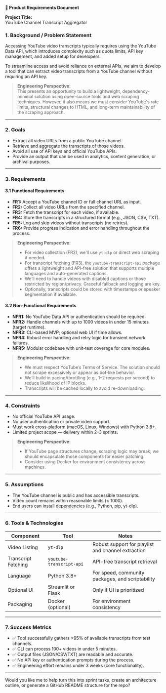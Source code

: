 **📄 Product Requirements Document**

**Project Title:**  
YouTube Channel Transcript Aggregator

### **1. Background / Problem Statement**

Accessing YouTube video transcripts typically requires using the YouTube Data API, which introduces complexity such as quota limits, API key management, and added setup for developers. 

To streamline access and avoid reliance on external APIs, we aim to develop a tool that can extract video transcripts from a YouTube channel without requiring an API key.

> **Engineering Perspective:**  
> This presents an opportunity to build a lightweight, dependency-minimal solution using open-source tools and web scraping techniques. However, it also means we must consider YouTube's rate limits, structural changes to HTML, and long-term maintainability of the scraping approach.

---

### **2. Goals**

- Extract all video URLs from a public YouTube channel.
- Retrieve and aggregate the transcripts of those videos.
- Avoid all use of API keys and official YouTube APIs.
- Provide an output that can be used in analytics, content generation, or archival purposes.

---

### **3. Requirements**

#### **3.1 Functional Requirements**

- **FR1:** Accept a YouTube channel ID or full channel URL as input.
- **FR2:** Collect all video URLs from the specified channel.
- **FR3:** Fetch the transcript for each video, if available.
- **FR4:** Store the transcripts in a structured format (e.g., JSON, CSV, TXT).
- **FR5:** Log and skip videos without transcripts (no retries).
- **FR6:** Provide progress indication and error handling throughout the process.

> **Engineering Perspective:**  
> - For video collection (FR2), we'll use `yt-dlp` or direct web scraping if needed.  
> - For transcript fetching (FR3), the `youtube-transcript-api` package offers a lightweight and API-free solution that supports multiple languages and auto-generated captions.  
> - We’ll need to handle videos with disabled captions or those restricted by region/privacy. Graceful fallback and logging are key.  
> - Optionally, transcripts could be stored with timestamps or speaker segmentation if available.

#### **3.2 Non-Functional Requirements**

- **NFR1:** No YouTube Data API or authentication should be required.
- **NFR2:** Handle channels with up to 1000 videos in under 15 minutes (target runtime).
- **NFR3:** CLI-based MVP; optional web UI if time allows.
- **NFR4:** Robust error handling and retry logic for transient network failures.
- **NFR5:** Modular codebase with unit-test coverage for core modules.

> **Engineering Perspective:**  
> - We must respect YouTube’s Terms of Service. The solution should not scrape excessively or appear as bot-like behavior.  
> - We’ll build in pacing/throttling (e.g., 1–2 requests per second) to reduce likelihood of IP blocks.  
> - Transcripts will be cached locally to avoid re-downloading.

---

### **4. Constraints**

- No official YouTube API usage.
- No user authentication or private video support.
- Must work cross-platform (macOS, Linux, Windows) with Python 3.8+.
- Limited project scope — delivery within 2–3 sprints.

> **Engineering Perspective:**  
> - If YouTube page structures change, scraping logic may break; we should encapsulate those components for easier patching.
> - Consider using Docker for environment consistency across machines.

---

### **5. Assumptions**

- The YouTube channel is public and has accessible transcripts.
- Video count remains within reasonable limits (< 1000).
- End users can install dependencies (e.g., Python, pip, yt-dlp).

---

### **6. Tools & Technologies**

| Component         | Tool                         | Notes |
|------------------|------------------------------|-------|
| Video Listing     | `yt-dlp`                      | Robust support for playlist and channel extraction |
| Transcript Fetching | `youtube-transcript-api`     | API-free transcript retrieval |
| Language          | Python 3.8+                  | For speed, community packages, and scriptability |
| Optional UI       | Streamlit or Flask            | Only if UI is prioritized |
| Packaging         | Docker (optional)             | For environment consistency |

---

### **7. Success Metrics**

- ✅ Tool successfully gathers >95% of available transcripts from test channels.
- ✅ CLI can process 100+ videos in under 5 minutes.
- ✅ Output files (JSON/CSV/TXT) are readable and accurate.
- ✅ No API key or authentication prompts during the process.
- ✅ Engineering effort remains under 3 weeks (core functionality).

---

Would you like me to help turn this into sprint tasks, create an architecture outline, or generate a GitHub README structure for the repo?